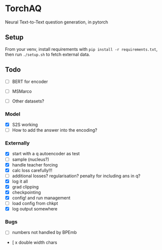 # TorchAQ

Neural Text-to-Text question generation, in pytorch


## Setup

From your venv, install requirements with `pip install -r requirements.txt`, then run `./setup.sh` to fetch external data.

## Todo

  - [ ] BERT for encoder
  - [ ] MSMarco
  - [ ] Other datasets?


### Model

  - [x] S2S working
  - [ ] How to add the answer into the encoding?

### Externally
  
  - [x]  start with a q autoencoder as test
  - [ ]  sample (nucleus?)
  - [x]  handle teacher forcing
  - [x]  calc loss carefully!!!
  - [ ]  additional losses? regularisation? penalty for including ans in q?
  - [x]  log it all
  - [x]  grad clipping
  - [x]  checkpointing
  - [x]  config! and run management
  - [ ] load config from chkpt
  - [x] log output somewhere

### Bugs

  - [ ] numbers not handled by BPEmb
  - [ x double width chars
